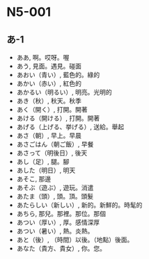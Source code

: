 # N5-001

## あ-1

* ああ, 啊。哎呀。喔
* あう, 見面。遇見。碰面  
* あおい（青い）, 藍色的。綠的  
* あかい（赤い）, 紅色的  
* あかるい（明るい）, 明亮。光明的  
* あき（秋）, 秋天。秋季  
* あく（開く）, 打開。開著  
* あける（開ける）, 打開。開著  
* あげる（上げる、挙げる）, 送給。舉起  
* あさ（朝）, 早上。早晨  
* あさごはん（朝ご飯）, 早餐  
* あさって（明後日）, 後天  
* あし（足）, 腿。腳  
* あした（明日）, 明天  
* あそこ, 那邊  
* あそぶ（遊ぶ）, 遊玩。消遣  
* あたま（頭）, 頭。頂。頭髮  
* あたらしい（新しい）, 新的。新鮮的。時髦的  
* あちら, 那兒。那裡。那位。那個  
* あつい（厚い）, 厚。感情深厚  
* あつい（暑い）, 熱。炎熱。  
* あと（後）, （時間）以後。（地點）後面。  
* あなた（貴方、貴女）, 你。您。

